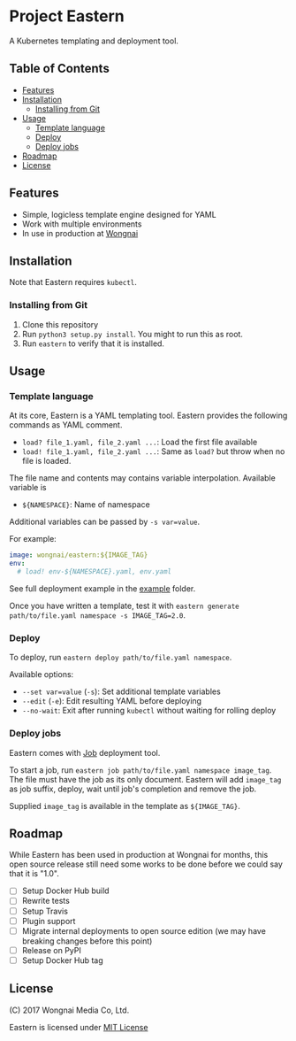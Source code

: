 # Project Eastern

A Kubernetes templating and deployment tool.

## Table of Contents

* [Features](#features)
* [Installation](#installation)
  * [Installing from Git](#installing-from-git)
* [Usage](#usage)
  * [Template language](#template-language)
  * [Deploy](#deploy)
  * [Deploy jobs](#deploy-jobs)
* [Roadmap](#roadmap)
* [License](#license)

## Features

* Simple, logicless template engine designed for YAML
* Work with multiple environments
* In use in production at [Wongnai](https://www.wongnai.com)

## Installation

Note that Eastern requires `kubectl`.

### Installing from Git

1. Clone this repository
2. Run `python3 setup.py install`. You might to run this as root.
3. Run `eastern` to verify that it is installed.

## Usage
### Template language 
At its core, Eastern is a YAML templating tool. Eastern provides the following commands as YAML comment.

- `load? file_1.yaml, file_2.yaml ...`: Load the first file available
- `load! file_1.yaml, file_2.yaml ...`: Same as `load?` but throw when no file is loaded.

The file name and contents may contains variable interpolation. Available variable is

- `${NAMESPACE}`: Name of namespace

Additional variables can be passed by `-s var=value`.

For example:

```yaml
image: wongnai/eastern:${IMAGE_TAG}
env:
  # load! env-${NAMESPACE}.yaml, env.yaml
```

See full deployment example in the [example](example/) folder.

Once you have written a template, test it with `eastern generate path/to/file.yaml namespace -s IMAGE_TAG=2.0`.

### Deploy

To deploy, run `eastern deploy path/to/file.yaml namespace`.

Available options:

- `--set var=value` (`-s`): Set additional template variables
- `--edit` (`-e`): Edit resulting YAML before deploying
- `--no-wait`: Exit after running `kubectl` without waiting for rolling deploy

### Deploy jobs
Eastern comes with [Job](https://kubernetes.io/docs/concepts/workloads/controllers/jobs-run-to-completion/) deployment tool.

To start a job, run `eastern job path/to/file.yaml namespace image_tag`. The file must have the job as its only document. Eastern will add `image_tag` as job suffix, deploy, wait until job's completion and remove the job.

Supplied `image_tag` is available in the template as `${IMAGE_TAG}`.

## Roadmap

While Eastern has been used in production at Wongnai for months, this open source release still need some works to be done before we could say that it is "1.0".

- [ ] Setup Docker Hub build
- [ ] Rewrite tests
- [ ] Setup Travis
- [ ] Plugin support
- [ ] Migrate internal deployments to open source edition (we may have breaking changes before this point)
- [ ] Release on PyPI
- [ ] Setup Docker Hub tag

## License
(C) 2017 Wongnai Media Co, Ltd.

Eastern is licensed under [MIT License](LICENSE)
